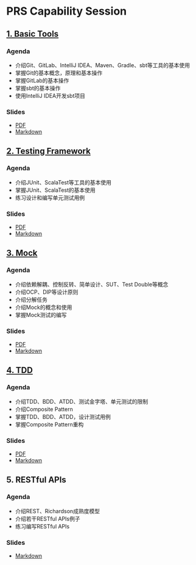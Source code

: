 # PRS Capability Session

## [1. Basic Tools](1-basic-tools)

### Agenda

- 介绍Git、GitLab、IntelliJ IDEA、Maven、Gradle、sbt等工具的基本使用
- 掌握Git的基本概念，原理和基本操作
- 掌握GitLab的基本操作
- 掌握sbt的基本操作
- 使用IntelliJ IDEA开发sbt项目

### Slides

- [PDF](.slides/huawei-basic-tools.pdf)
- [Markdown](.slides/huawei-basic-tools.md)

## [2. Testing Framework](2-testing-framework)

### Agenda

- 介绍JUnit、ScalaTest等工具的基本使用
- 掌握JUnit、ScalaTest的基本使用
- 练习设计和编写单元测试用例

### Slides

- [PDF](.slides/huawei-testing-framework.pdf)
- [Markdown](.slides/huawei-testing-framework.md)

## [3. Mock](3-mock)

### Agenda

- 介绍依赖解耦、控制反转、简单设计、SUT、Test Double等概念
- 介绍OCP、DIP等设计原则
- 介绍分解任务
- 介绍Mock的概念和使用
- 掌握Mock测试的编写

### Slides

- [PDF](.slides/huawei-mock.pdf)
- [Markdown](.slides/huawei-mock.md)

## [4. TDD](4-tdd)

### Agenda

- 介绍TDD、BDD、ATDD、测试金字塔、单元测试的限制
- 介绍Composite Pattern
- 掌握TDD、BDD、ATDD，设计测试用例
- 掌握Composite Pattern重构

### Slides

- [PDF](.slides/huawei-tdd.pdf)
- [Markdown](.slides/huawei-tdd.md)

## 5. RESTful APIs

### Agenda

- 介绍REST、Richardson成熟度模型
- 介绍若干RESTful APIs例子
- 练习编写RESTful APIs

### Slides

- [Markdown](.slides/huawei-restful-apis.md)
